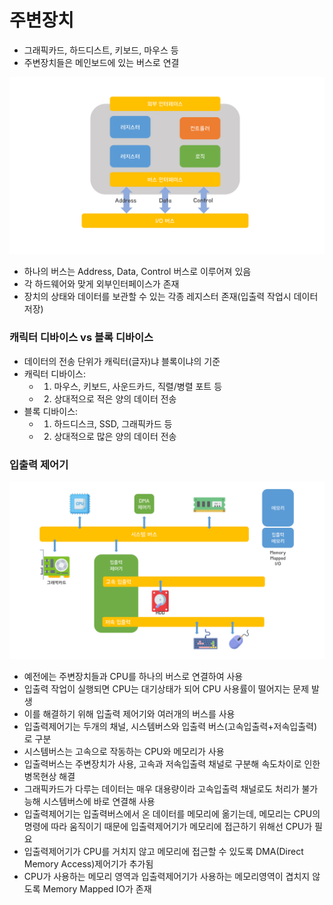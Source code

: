 # 주변장치

- 그래픽카드, 하드디스트, 키보드, 마우스 등
- 주변장치들은 메인보드에 있는 버스로 연결

![](../images/8_IO-devices/주변장치.png)
- 하나의 버스는 Address, Data, Control 버스로 이루어져 있음
- 각 하드웨어와 맞게 외부인터페이스가 존재
- 장치의 상태와 데이터를 보관할 수 있는 각종 레지스터 존재(입출력 작업시 데이터 저장)

### 캐릭터 디바이스 vs 블록 디바이스
- 데이터의 전송 단위가 캐릭터(글자)냐 블록이냐의 기준
- 캐릭터 디바이스: 
    - 1. 마우스, 키보드, 사운드카드, 직렬/병렬 포트 등
    - 2. 상대적으로 적은 양의 데이터 전송
- 블록 디바이스: 
  - 1. 하드디스크, SSD, 그래픽카드 등
  - 2. 상대적으로 많은 양의 데이터 전송


### 입출력 제어기
![](../images/8_IO-devices/주변장치2.png)
- 예전에는 주변장치들과 CPU를 하나의 버스로 연결하여 사용  
- 입출력 작업이 실행되면 CPU는 대기상태가 되어 CPU 사용률이 떨어지는 문제 발생  
- 이를 해결하기 위해 입출력 제어기와 여러개의 버스를 사용
- 입출력제어기는 두개의 채널, 시스템버스와 입출력 버스(고속입출력+저속입출력)로 구분
- 시스템버스는 고속으로 작동하는 CPU와 메모리가 사용
- 입출력버스는 주변장치가 사용, 고속과 저속입출력 채널로 구분해 속도차이로 인한 병목현상 해결
- 그래픽카드가 다루는 데이터는 매우 대용량이라 고속입출력 채널로도 처리가 불가능해 시스템버스에 바로 연결해 사용
- 입출력제어기는 입출력버스에서 온 데이터를 메모리에 옮기는데, 메모리는 CPU의 명령에 따라 움직이기 때문에 입출력제어기가 메모리에 접근하기 위해선 CPU가 필요
- 입출력제어기가 CPU를 거치지 않고 메모리에 접근할 수 있도록 DMA(Direct Memory Access)제어기가 추가됨
- CPU가 사용하는 메모리 영역과 입출력제어기가 사용하는 메모리영역이 겹치지 않도록 Memory Mapped IO가 존재 